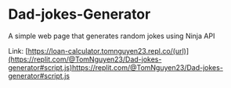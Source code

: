 # Dad-jokes-Generator
A simple web page that generates random jokes using Ninja API

Link: [https://loan-calculator.tomnguyen23.repl.co/(url)](https://replit.com/@TomNguyen23/Dad-jokes-generator#script.js)https://replit.com/@TomNguyen23/Dad-jokes-generator#script.js
